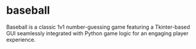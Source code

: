 # baseball
Baseball is a classic 1v1 number-guessing game featuring a Tkinter-based GUI seamlessly integrated with Python game logic for an engaging player experience.

